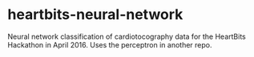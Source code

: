 # heartbits-neural-network
Neural network classification of cardiotocography data for the HeartBits Hackathon in April 2016. Uses the perceptron in another repo.
